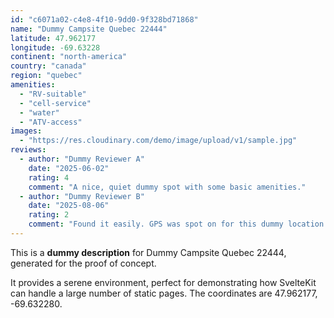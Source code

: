 ```yaml
---
id: "c6071a02-c4e8-4f10-9dd0-9f328bd71868"
name: "Dummy Campsite Quebec 22444"
latitude: 47.962177
longitude: -69.63228
continent: "north-america"
country: "canada"
region: "quebec"
amenities:
  - "RV-suitable"
  - "cell-service"
  - "water"
  - "ATV-access"
images:
  - "https://res.cloudinary.com/demo/image/upload/v1/sample.jpg"
reviews:
  - author: "Dummy Reviewer A"
    date: "2025-06-02"
    rating: 4
    comment: "A nice, quiet dummy spot with some basic amenities."
  - author: "Dummy Reviewer B"
    date: "2025-08-06"
    rating: 2
    comment: "Found it easily. GPS was spot on for this dummy location."
---
```


This is a **dummy description** for Dummy Campsite Quebec 22444, generated for the proof of concept.

It provides a serene environment, perfect for demonstrating how SvelteKit can handle a large number of static pages. The coordinates are 47.962177, -69.632280.
